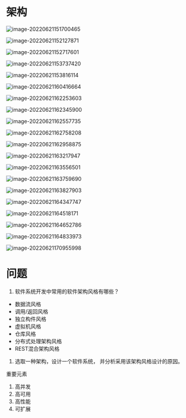 # 架构

![image-20220621151700465](D:\blgs\source\imgs\image-20220621151700465.png)

![image-20220621152127871](D:\blgs\source\imgs\image-20220621152127871.png)



![image-20220621152717601](D:\blgs\source\imgs\image-20220621152717601.png)



![image-20220621153737420](D:\blgs\source\imgs\image-20220621153737420.png)





![image-20220621153816114](D:\blgs\source\imgs\image-20220621153816114.png)





![image-20220621160416664](D:\blgs\source\imgs\image-20220621160416664.png)









![image-20220621162253603](D:\blgs\source\imgs\image-20220621162253603.png)

![image-20220621162345900](D:\blgs\source\imgs\image-20220621162345900.png)



![image-20220621162557735](D:\blgs\source\imgs\image-20220621162557735.png)



![image-20220621162758208](D:\blgs\source\imgs\image-20220621162758208.png)

![image-20220621162958875](D:\blgs\source\imgs\image-20220621162958875.png)

![image-20220621163217947](D:\blgs\source\imgs\image-20220621163217947.png)

![image-20220621163556501](D:\blgs\source\imgs\image-20220621163556501.png)



![image-20220621163759690](D:\blgs\source\imgs\image-20220621163759690.png)



![image-20220621163827903](D:\blgs\source\imgs\image-20220621163827903.png)

![image-20220621164347747](D:\blgs\source\imgs\image-20220621164347747.png)

![image-20220621164518171](D:\blgs\source\imgs\image-20220621164518171.png)



![image-20220621164652786](D:\blgs\source\imgs\image-20220621164652786.png)



![image-20220621164833973](D:\blgs\source\imgs\image-20220621164833973.png)



![image-20220621170955998](D:\blgs\source\imgs\image-20220621170955998.png)







# 问题



1. 软件系统开发中常用的软件架构风格有哪些？



- 数据流风格
- 调用/返回风格
- 独立构件风格
- 虚拟机风格
- 仓库风格
- 分布式处理架构风格
- REST混合架构风格







1. 选取一种架构，设计一个软件系统， 并分析采用该架构风格设计的原因。



重要元素

1. 高并发
2. 高可用
3. 高性能
4. 可扩展